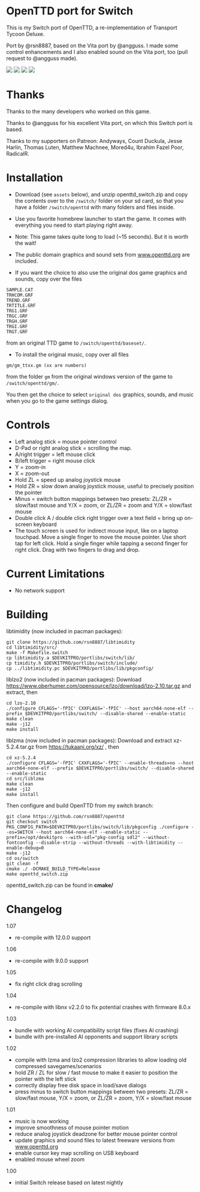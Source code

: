 # OpenTTD port for Switch

This is my Switch port of OpenTTD, a re-implementation of Transport Tycoon Deluxe.

Port by @rsn8887, based on the Vita port by @angguss. I made some control enhancements and I also enabled sound on the Vita port, too (pull request to @angguss made).

![](https://i.postimg.cc/6QkN6fLY/openttd-1.jpg)
![](https://i.postimg.cc/xCLVXN6Y/openttd-2.jpg)
![](https://i.postimg.cc/xj5zkCZv/openttd-3.jpg)
![](https://i.postimg.cc/MTvpv6fD/2019030504002300-17-F7-D349-D6-A1508-C316-B144-FC19-A67-A7.jpg)

# Thanks

Thanks to the many developers who worked on this game.

Thanks to @angguss for his excellent Vita port, on which this Switch port is based.

Thanks to my supporters on Patreon: Andyways, Count Duckula, Jesse Harlin, Thomas Luten, Matthew Machnee, Mored4u, Ibrahim Fazel Poor, RadicalR.

# Installation

- Download (see `assets` below), and unzip openttd_switch.zip and copy the contents over to the `/switch/` folder on your sd card, so that you have a folder `/switch/openttd` with many folders and files inside.

- Use you favorite homebrew launcher to start the game. It comes with everything you need to start playing right away.

- Note: This game takes quite long to load (~15 seconds). But it is worth the wait!

- The public domain graphics and sound sets from www.openttd.org are included.

- If you want the choice to also use the original dos game graphics and sounds, copy over the files 
```
SAMPLE.CAT 
TRHCOM.GRF
TREND.GRF
TRTITLE.GRF
TRG1.GRF
TRGC.GRF
TRGH.GRF
TRGI.GRF
TRGT.GRF
```
from an original TTD game to `/switch/openttd/baseset/`.

- To install the original music, copy over all files 
```
gm/gm_ttxx.gm (xx are numbers)
```

from the folder `gm` from the original windows version of the game to `/switch/openttd/gm/`.  

You then get the choice to select `original dos` graphics, sounds, and music when you go to the game settings dialog.

# Controls

 - Left analog stick = mouse pointer control 
 - D-Pad or right analog stick = scrolling the map. 
 - A/right trigger = left mouse click 
 - B/left trigger = right mouse click 
 - Y = zoom-in 
 - X = zoom-out 
 - Hold ZL = speed up analog joystick mouse 
 - Hold ZR = slow down analog joystick mouse, useful to precisely position the pointer
 - Minus = switch button mappings between two presets: ZL/ZR = slow/fast mouse and Y/X = zoom, or ZL/ZR = zoom and Y/X = slow/fast mouse
 - Double click A / double click right trigger over a text field = bring up on-screen keyboard
 - The touch screen is used for indirect mouse input, like on a laptop touchpad. Move a single finger to move the mouse pointer. Use short tap for left click. Hold a single finger while tapping a second finger for right click. Drag with two fingers to drag and drop.

# Current Limitations

 - No network support

# Building

libtimidity (now included in pacman packages):
```
git clone https://github.com/rsn8887/libtimidity
cd libtimidity/src/
make -f Makefile.switch
cp libtimidity.a $DEVKITPRO/portlibs/switch/lib/
cp timidity.h $DEVKITPRO/portlibs/switch/include/
cp ../libtimidity.pc $DEVKITPRO/portlibs/lib/pkgconfig/
```

liblzo2 (now included in pacman packages):
Download https://www.oberhumer.com/opensource/lzo/download/lzo-2.10.tar.gz and extract, then
```
cd lzo-2.10
./configure CFLAGS='-fPIC' CXXFLAGS='-fPIC' --host aarch64-none-elf --prefix $DEVKITPRO/portlibs/switch/ --disable-shared --enable-static
make clean
make -j12
make install
```

liblzma (now included in pacman packages):
Download and extract xz-5.2.4.tar.gz from https://tukaani.org/xz/ , then
```
cd xz-5.2.4
./configure CFLAGS='-fPIC' CXXFLAGS='-fPIC' --enable-threads=no --host aarch64-none-elf --prefix $DEVKITPRO/portlibs/switch/ --disable-shared --enable-static
cd src/liblzma
make clean
make -j12
make install
```

Then configure and build OpenTTD from my switch branch:
```
git clone https://github.com/rsn8887/openttd
git checkout switch
PKG_CONFIG_PATH=$DEVKITPRO/portlibs/switch/lib/pkgconfig ./configure --os=SWITCH --host aarch64-none-elf --enable-static --prefix=/opt/devkitpro --with-sdl="pkg-config sdl2" --without-fontconfig --disable-strip --without-threads --with-libtimidity --enable-debug=0
make -j12
cd os/switch
git clean -f
cmake ./ -DCMAKE_BUILD_TYPE=Release
make openttd_switch.zip
```

openttd_switch.zip can be found in __cmake/__


# Changelog
1.07

- re-compile with 12.0.0 support

1.06

- re-compile with 9.0.0 support

1.05

- fix right click drag scrolling

1.04

- re-compile with libnx v2.2.0 to fix potential crashes with firmware 8.0.x

1.03

- bundle with working AI compatibility script files (fixes AI crashing)
- bundle with pre-installed AI opponents and support library scripts

1.02

- compile with lzma and lzo2 compression libraries to allow loading old compressed savegames/scenarios
- hold ZR / ZL for slow / fast mouse to make it easier to position the pointer with the left stick
- correctly display free disk space in load/save dialogs
- press minus to switch button mappings between two presets: ZL/ZR = slow/fast mouse, Y/X = zoom, or ZL/ZR = zoom, Y/X = slow/fast mouse

1.01

- music is now working
- improve smoothness of mouse pointer motion
- reduce analog joystick deadzone for better mouse pointer control
- update graphics and sound files to latest freeware versions from www.openttd.org
- enable cursor key map scrolling on USB keyboard
- enabled mouse wheel zoom

1.00

- initial Switch release based on latest nightly
